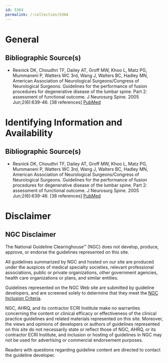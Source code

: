 ```yaml
---
id: 5364
permalink: /:collection/5364
---
```


# General

## Bibliographic Source(s)

- Resnick DK, Choudhri TF, Dailey AT, Groff MW, Khoo L, Matz PG, Mummaneni P, Watters WC 3rd, Wang J, Walters BC, Hadley MN, American Association of Neurological Surgeons/Congress of Neurological Surgeons. Guidelines for the performance of fusion procedures for degenerative disease of the lumbar spine. Part 2: assessment of functional outcome. J Neurosurg Spine. 2005 Jun;2(6):639-46. [38 references] [ PubMed ](http://www.ncbi.nlm.nih.gov/entrez/query.fcgi?cmd=Retrieve&db=pubmed&dopt=Abstract&list_uids=16028730)

# Identifying Information and Availability

## Bibliographic Source(s)

- Resnick DK, Choudhri TF, Dailey AT, Groff MW, Khoo L, Matz PG, Mummaneni P, Watters WC 3rd, Wang J, Walters BC, Hadley MN, American Association of Neurological Surgeons/Congress of Neurological Surgeons. Guidelines for the performance of fusion procedures for degenerative disease of the lumbar spine. Part 2: assessment of functional outcome. J Neurosurg Spine. 2005 Jun;2(6):639-46. [38 references] [ PubMed ](http://www.ncbi.nlm.nih.gov/entrez/query.fcgi?cmd=Retrieve&db=pubmed&dopt=Abstract&list_uids=16028730)

# Disclaimer

## NGC Disclaimer

The National Guideline Clearinghouse™ (NGC) does not develop, produce, approve, or endorse the guidelines represented on this site.

All guidelines summarized by NGC and hosted on our site are produced under the auspices of medical specialty societies, relevant professional associations, public or private organizations, other government agencies, health care organizations or plans, and similar entities.

Guidelines represented on the NGC Web site are submitted by guideline developers, and are screened solely to determine that they meet the [NGC Inclusion Criteria](/help-and-about/summaries/inclusion-criteria).

NGC, AHRQ, and its contractor ECRI Institute make no warranties concerning the content or clinical efficacy or effectiveness of the clinical practice guidelines and related materials represented on this site. Moreover, the views and opinions of developers or authors of guidelines represented on this site do not necessarily state or reflect those of NGC, AHRQ, or its contractor ECRI Institute, and inclusion or hosting of guidelines in NGC may not be used for advertising or commercial endorsement purposes.

Readers with questions regarding guideline content are directed to contact the guideline developer.

